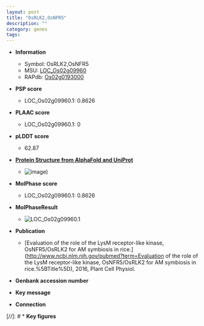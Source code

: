 ```yaml
---
layout: post
title: "OsRLK2,OsNFR5"
description: ""
category: genes
tags: 
---
```


* **Information**  
    + Symbol: OsRLK2,OsNFR5  
    + MSU: [LOC_Os02g09960](http://rice.plantbiology.msu.edu/cgi-bin/ORF_infopage.cgi?orf=LOC_Os02g09960)  
    + RAPdb: [Os02g0193000](http://rapdb.dna.affrc.go.jp/viewer/gbrowse_details/irgsp1?name=Os02g0193000)  

* **PSP score**  
    + LOC_Os02g09960.1: 0.8626 

* **PLAAC score**  
    + LOC_Os02g09960.1: 0 

* **pLDDT score**
    + 62.87

* **[Protein Structure from AlphaFold and UniProt](https://www.uniprot.org/uniprotkb/C7IYG9/entry#structure)**
    + ![image](https://ricepsp.github.io/images/C/AF-C7IYG9-F1.png))

* **MolPhase score**
    + LOC_Os02g09960.1: 0.8626

* **MolPhaseResult**
    + ![LOC_Os02g09960.1](https://ricepsp.github.io/pictures/LOC_Os02g/LOC_Os02g09960.1.png)

* **Publication**  
    + [Evaluation of the role of the LysM receptor-like kinase, OsNFR5/OsRLK2 for AM symbiosis in rice.](http://www.ncbi.nlm.nih.gov/pubmed?term=Evaluation of the role of the LysM receptor-like kinase, OsNFR5/OsRLK2 for AM symbiosis in rice.%5BTitle%5D), 2016, Plant Cell Physiol.

* **Genbank accession number**  

* **Key message**  

* **Connection**  

[//]: # * **Key figures**  


